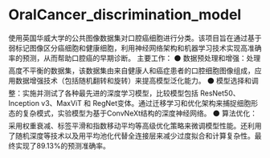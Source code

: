 # OralCancer_discrimination_model
使用英国华威大学的公共图像数据集对口腔癌细胞进行分类。该项目旨在通过基于弱标记图像区分癌细胞和健康细胞，利用神经网络架构和机器学习技术实现高准确率的预测，从而帮助口腔癌的早期诊断。
主要工作：
⚫ 数据预处理和增强：处理高度不平衡的数据集，该数据集由来自健康人和癌症患者的口腔细胞图像组成，应用数据增强技术（包括随机翻转和旋转）来提高模型泛化能力。
⚫ 模型选择和调整：实施并测试了各种最先进的深度学习模型，比较模型包括 ResNet50、Inception v3、MaxViT 和 RegNet变体。通过迁移学习和优化架构来捕捉细胞形态的复杂模式，实验模型为基于ConvNeXt结构的深度神经网络。
⚫ 算法优化：采用权重衰减、标签平滑和指数移动平均等高级优化策略来微调模型性能。还利用了随机深度等技术以及用平均池化代替全连接层来减少过度拟合和计算复杂性。最终实现了89.13%的预测准确率。
